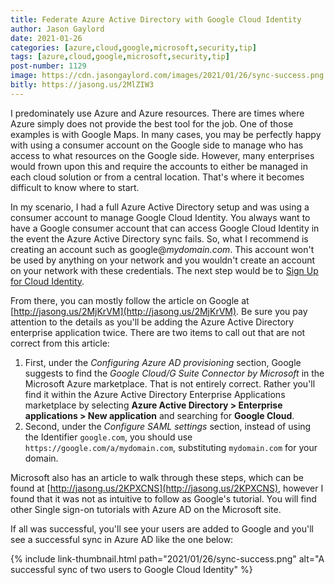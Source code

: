 ```yaml
---
title: Federate Azure Active Directory with Google Cloud Identity
author: Jason Gaylord
date: 2021-01-26
categories: [azure,cloud,google,microsoft,security,tip]
tags: [azure,cloud,google,microsoft,security,tip]
post-number: 1129
image: https://cdn.jasongaylord.com/images/2021/01/26/sync-success.png
bitly: https://jasong.us/2MlZIW3
---
```


I predominately use Azure and Azure resources. There are times where Azure simply does not provide the best tool for the job. One of those examples is with Google Maps. In many cases, you may be perfectly happy with using a consumer account on the Google side to manage who has access to what resources on the Google side. However, many enterprises would frown upon this and require the accounts to either be managed in each cloud solution or from a central location. That's where it becomes difficult to know where to start.

In my scenario, I had a full Azure Active Directory setup and was using a consumer account to manage Google Cloud Identity. You always want to have a Google consumer account that can access Google Cloud Identity in the event the Azure Active Directory sync fails. So, what I recommend is creating an account such as google@_mydomain.com_. This account won't be used by anything on your network and you wouldn't create an account on your network with these credentials. The next step would be to [Sign Up for Cloud Identity](http://jasong.us/3qTqZOO). 

From there, you can mostly follow the article on Google at [http://jasong.us/2MjKrVM](http://jasong.us/2MjKrVM). Be sure you pay attention to the details as you'll be adding the Azure Active Directory enterprise application twice. There are two items to call out that are not correct from this article:

1. First, under the _Configuring Azure AD provisioning_ section, Google suggests to find the _Google Cloud/G Suite Connector by Microsoft_ in the Microsoft Azure marketplace. That is not entirely correct. Rather you'll find it within the Azure Active Directory Enterprise Applications marketplace by selecting **Azure Active Directory > Enterprise applications > New application** and searching for **Google Cloud**.
2. Second, under the _Configure SAML settings_ section, instead of using the Identifier `google.com`, you should use `https://google.com/a/mydomain.com`, substituting `mydomain.com` for your domain.

Microsoft also has an article to walk through these steps, which can be found at [http://jasong.us/2KPXCNS](http://jasong.us/2KPXCNS), however I found that it was not as intuitive to follow as Google's tutorial. You will find other Single sign-on tutorials with Azure AD on the Microsoft site.

If all was successful, you'll see your users are added to Google and you'll see a successful sync in Azure AD like the one below:

{% include link-thumbnail.html path="2021/01/26/sync-success.png" alt="A successful sync of two users to Google Cloud Identity" %}